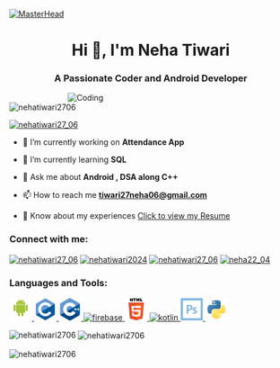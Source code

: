 [![MasterHead](https://redbackstudios.in/images/Android-Mobile-Application-Development-letsnurture.png)](https://nehatiwari2706.io)

<h1 align="center">Hi 👋, I'm Neha Tiwari</h1>
<h3 align="center">A Passionate Coder and Android Developer </h3>

<img align="right" alt="Coding" width="400" src="https://cdn.dribbble.com/users/4055494/screenshots/15215756/media/d2b66c4ca0192aa26d103448b3d1518b.gif">

<p align="left"> <img src="https://komarev.com/ghpvc/?username=nehatiwari2706&label=Profile%20views&color=0e75b6&style=flat" alt="nehatiwari2706" /> </p>

<p align="left"> <a href="https://twitter.com/nehatiwari27_06" target="blank"><img src="https://img.shields.io/twitter/follow/nehatiwari27_06?logo=twitter&style=for-the-badge" alt="nehatiwari27_06" /></a> </p>

- 🔭 I’m currently working on **Attendance App**

- 🌱 I’m currently learning **SQL**

- 💬 Ask me about **Android , DSA along C++**

- 📫 How to reach me **tiwari27neha06@gmail.com**

- 📄 Know about my experiences [Click to view my Resume](https://docs.google.com/document/d/1pDC3dq0DM32DKG7rWWyNgqJPHVr2XMFHgBy0CX6CYeg/edit?usp=share_link)

<h3 align="left">Connect with me:</h3>
<p align="left">
<a href="https://twitter.com/nehatiwari27_06" target="blank"><img align="center" src="https://raw.githubusercontent.com/rahuldkjain/github-profile-readme-generator/master/src/images/icons/Social/twitter.svg" alt="nehatiwari27_06" height="30" width="40" /></a>
<a href="https://linkedin.com/in/nehatiwari2024" target="blank"><img align="center" src="https://raw.githubusercontent.com/rahuldkjain/github-profile-readme-generator/master/src/images/icons/Social/linked-in-alt.svg" alt="nehatiwari2024" height="30" width="40" /></a>
<a href="https://www.hackerrank.com/nehatiwari27_06" target="blank"><img align="center" src="https://raw.githubusercontent.com/rahuldkjain/github-profile-readme-generator/master/src/images/icons/Social/hackerrank.svg" alt="nehatiwari27_06" height="30" width="40" /></a>
<a href="https://www.leetcode.com/neha22_04" target="blank"><img align="center" src="https://raw.githubusercontent.com/rahuldkjain/github-profile-readme-generator/master/src/images/icons/Social/leet-code.svg" alt="neha22_04" height="30" width="40" /></a>
</p>

<h3 align="left">Languages and Tools:</h3>
<p align="left"> <a href="https://developer.android.com" target="_blank" rel="noreferrer"> <img src="https://raw.githubusercontent.com/devicons/devicon/master/icons/android/android-original-wordmark.svg" alt="android" width="40" height="40"/> </a> <a href="https://www.cprogramming.com/" target="_blank" rel="noreferrer"> <img src="https://raw.githubusercontent.com/devicons/devicon/master/icons/c/c-original.svg" alt="c" width="40" height="40"/> </a> <a href="https://www.w3schools.com/cpp/" target="_blank" rel="noreferrer"> <img src="https://raw.githubusercontent.com/devicons/devicon/master/icons/cplusplus/cplusplus-original.svg" alt="cplusplus" width="40" height="40"/> </a> <a href="https://firebase.google.com/" target="_blank" rel="noreferrer"> <img src="https://www.vectorlogo.zone/logos/firebase/firebase-icon.svg" alt="firebase" width="40" height="40"/> </a> <a href="https://www.w3.org/html/" target="_blank" rel="noreferrer"> <img src="https://raw.githubusercontent.com/devicons/devicon/master/icons/html5/html5-original-wordmark.svg" alt="html5" width="40" height="40"/> </a> <a href="https://kotlinlang.org" target="_blank" rel="noreferrer"> <img src="https://www.vectorlogo.zone/logos/kotlinlang/kotlinlang-icon.svg" alt="kotlin" width="40" height="40"/> </a> <a href="https://www.photoshop.com/en" target="_blank" rel="noreferrer"> <img src="https://raw.githubusercontent.com/devicons/devicon/master/icons/photoshop/photoshop-line.svg" alt="photoshop" width="40" height="40"/> </a> <a href="https://www.python.org" target="_blank" rel="noreferrer"> <img src="https://raw.githubusercontent.com/devicons/devicon/master/icons/python/python-original.svg" alt="python" width="40" height="40"/> </a> </p>

<p><img align="left" src="https://github-readme-stats.vercel.app/api/top-langs?username=nehatiwari2706&show_icons=true&locale=en&layout=compact" alt="nehatiwari2706" /></p>

<p>&nbsp;<img align="center" src="https://github-readme-stats.vercel.app/api?username=nehatiwari2706&show_icons=true&locale=en" alt="nehatiwari2706" /></p>

<p><img align="center" src="https://github-readme-streak-stats.herokuapp.com/?user=nehatiwari2706&" alt="nehatiwari2706" /></p>

